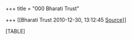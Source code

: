 +++
title = "000 Bharati Trust"

+++
[[Bharati Trust	2010-12-30, 13:12:45 [Source](https://groups.google.com/g/bvparishat/c/yM_fiqdYMlY)]]



[TABLE]

  

